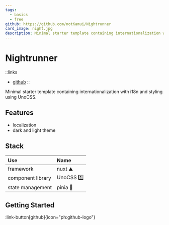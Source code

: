 ```yaml
---
tags:
  - basics
  - free
github: https://github.com/notKamui/Nightrunner
card_image: night.jpg
description: Minimal starter template containing internationalization with i18n and styling using UnoCSS.
---
```


# Nightrunner

::links
- [github](https://github.com/notKamui/Nightrunner)
::

Minimal starter template containing internationalization with i18n and styling using UnoCSS.

## Features

- localization
- dark and light theme

## Stack

| Use               | Name       |
| :---------------- | :--------- |
| framework         | nuxt ⛰️    |
| component library | UnoCSS 1️⃣ |
| state management  | pinia 🍍   |

## Getting Started

:link-button[github]{icon="ph:github-logo"}
